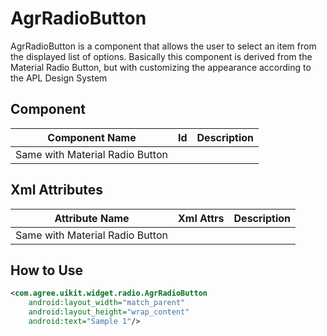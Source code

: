 # AgrRadioButton

AgrRadioButton is a component that allows the user to select an item from the displayed list of options. Basically this component is derived from the Material Radio Button, but with customizing the appearance according to the APL Design System

## Component

|Component Name|Id|Description|
|---|---|---|
|Same with Material Radio Button|

## Xml Attributes

|Attribute Name|Xml Attrs|Description|
|---|---|---|
|Same with Material Radio Button|

## How to Use

```xml title="layout_sample.xml"
<com.agree.uikit.widget.radio.AgrRadioButton
    android:layout_width="match_parent"
    android:layout_height="wrap_content"
    android:text="Sample 1"/>
```
